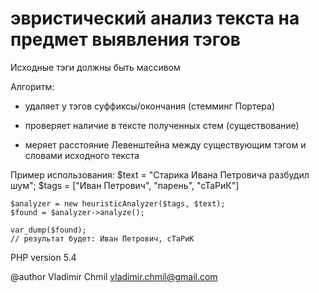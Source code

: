 # эвристический анализ текста на предмет выявления тэгов

Исходные тэги должны быть массивом

Алгоритм:

- удаляет у тэгов суффиксы/окончания (стемминг Портера)

- проверяет наличие в тексте полученных стем (существование)

- меряет расстояние Левенштейна между существующим тэгом и
словами исходного текста

Пример использования:
    $text = "Старика Ивана Петровича разбудил шум";
    $tags = ["Иван Петрович", "парень", "сТаРиК"]

    $analyzer = new heuristicAnalyzer($tags, $text);
    $found = $analyzer->analyze();

    var_dump($found);
    // результат будет: Иван Петрович, сТаРиК

PHP version 5.4

@author   Vladimir Chmil <vladimir.chmil@gmail.com>
